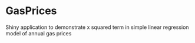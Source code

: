 # GasPrices
Shiny application to demonstrate x squared term in simple linear regression model of annual gas prices
